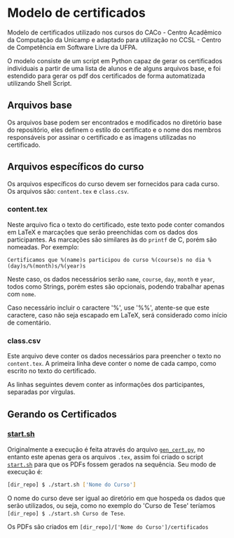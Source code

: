 Modelo de certificados
======================

Modelo de certificados utilizado nos cursos do CACo - Centro Acadêmico da
Computação da Unicamp e adaptado para utilização no CCSL - Centro de Competência em Software Livre da UFPA.

O modelo consiste de um script em Python capaz de gerar os certificados
individuais a partir de uma lista de alunos e de alguns arquivos base, e foi estendido para
gerar os pdf  dos certificados de forma automatizada utilizando Shell Script.

Arquivos base
-------------

Os arquivos base podem ser encontrados e modificados no diretório base do
repositório, eles definem o estilo do certificato e o nome dos membros
responsáveis por assinar o certificado e as imagens utilizadas no certificado.

Arquivos específicos do curso
-----------------------------

Os arquivos específicos do curso devem ser fornecidos para cada curso. Os
arquivos são: `content.tex` e `class.csv`.

### content.tex

Neste arquivo fica o texto do certificado, este texto pode conter comandos em
LaTeX e marcações que serão preenchidas com os dados dos participantes. As
marcações são similares às do `printf` de C, porém são nomeadas. Por exemplo:

    Certificamos que %(name)s participou do curso %(course)s no dia %(day)s/%(month)s/%(year)s

Neste caso, os dados necessários serão `name`, `course`, `day`, `month` e
`year`, todos como Strings, porém estes são opcionais, podendo trabalhar apenas com `nome`.

Caso necessário incluir o caractere '%', use '%%', atente-se que este
caractere, caso não seja escapado em LaTeX, será considerado como início de
comentário.

### class.csv

Este arquivo deve conter os dados necessários para preencher o texto no
`content.tex`. A primeira linha deve conter o nome de cada campo, como escrito
no texto do certificado.

As linhas seguintes devem conter as informações dos participantes, separadas
por vírgulas.

Gerando os Certificados
-------------------------

### [start.sh](start.sh)

Originalmente a execução é feita através do arquivo [`gen_cert.py`](gen_cert.py), no entanto este apenas gera os arquivos `.tex`, assim foi criado o script [`start.sh`](start.sh) para que os PDFs fossem gerados na sequência. Seu modo de execução é:

```bash
[dir_repo] $ ./start.sh ['Nome do Curso']
```

O nome do curso deve ser igual ao diretório em que hospeda os dados que serão utilizados, ou seja, como no exemplo do 'Curso de Tese' teríamos `[dir_repo] $ ./start.sh Curso de Tese`.

Os PDFs são criados em `[dir_repo]/['Nome do Curso']/certificados`